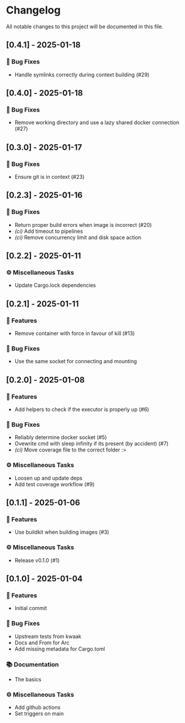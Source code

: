 # Changelog

All notable changes to this project will be documented in this file.

## [0.4.1] - 2025-01-18

### 🐛 Bug Fixes

- Handle symlinks correctly during context building (#29)

<!-- generated by git-cliff -->
## [0.4.0] - 2025-01-18

### 🐛 Bug Fixes

- Remove working directory and use a lazy shared docker connection (#27)

<!-- generated by git-cliff -->
<!-- generated by git-cliff -->
## [0.3.0] - 2025-01-17

### 🐛 Bug Fixes

- Ensure git is in context (#23)

<!-- generated by git-cliff -->
## [0.2.3] - 2025-01-16

### 🐛 Bug Fixes

- Return proper build errors when image is incorrect (#20)
- *(ci)* Add timeout to pipelines
- *(ci)* Remove concurrency limit and disk space action

<!-- generated by git-cliff -->
## [0.2.2] - 2025-01-11

### ⚙️ Miscellaneous Tasks

- Update Cargo.lock dependencies

<!-- generated by git-cliff -->
## [0.2.1] - 2025-01-11

### 🚀 Features

- Remove container with force in favour of kill (#13)

### 🐛 Bug Fixes

- Use the same socket for connecting and mounting

<!-- generated by git-cliff -->
## [0.2.0] - 2025-01-08

### 🚀 Features

- Add helpers to check if the executor is properly up (#6)

### 🐛 Bug Fixes

- Reliably determine docker socket (#5)
- Ovewrite cmd with sleep infinity if its present (by accident) (#7)
- *(ci)* Move coverage file to the correct folder :>

### ⚙️ Miscellaneous Tasks

- Loosen up and update deps
- Add test coverage workflow (#9)

<!-- generated by git-cliff -->
## [0.1.1] - 2025-01-06

### 🚀 Features

- Use buildkit when building images (#3)

### ⚙️ Miscellaneous Tasks

- Release v0.1.0 (#1)

<!-- generated by git-cliff -->
## [0.1.0] - 2025-01-04

### 🚀 Features

- Initial commit

### 🐛 Bug Fixes

- Upstream tests from kwaak
- Docs and From for Arc<dyn ToolExecutor>
- Add missing metadata for Cargo.toml

### 📚 Documentation

- The basics

### ⚙️ Miscellaneous Tasks

- Add github actions
- Set triggers on main

<!-- generated by git-cliff -->
